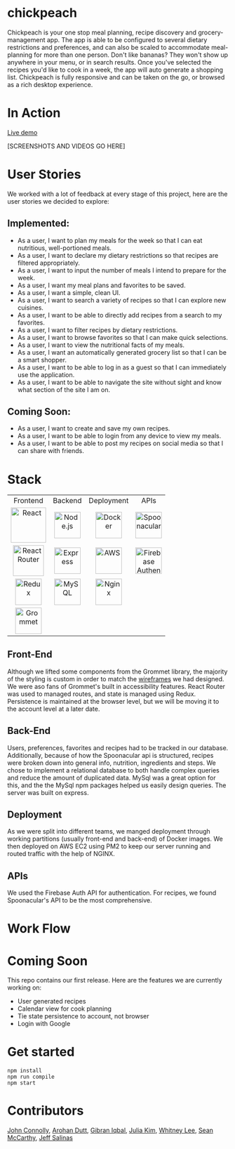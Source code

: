 # chickpeach

Chickpeach is your one stop meal planning, recipe discovery and grocery-management app. The app is able to be configured to several dietary restrictions and preferences, and can also be scaled to accommodate meal-planning for more than one person. Don't like bananas? They won't show up anywhere in your menu, or in search results. Once you've selected the recipes you'd like to cook in a week, the app will auto generate a shopping list. Chickpeach is fully responsive and can be taken on the go, or browsed as a rich desktop experience. 

# In Action

[Live demo]()

[SCREENSHOTS AND VIDEOS GO HERE]

# User Stories
We worked with a lot of feedback at every stage of this project, here are the user stories we decided to explore:

## Implemented:
- As a user, I want to plan my meals for the week so that I can eat nutritious, well-portioned meals.
- As a user, I want to declare my dietary restrictions so that recipes are filtered appropriately.
- As a user, I want to input the number of meals I intend to prepare for the week.
- As a user, I want my meal plans and favorites to be saved.
- As a user, I want a simple, clean UI.
- As a user, I want to search a variety of recipes so that I can explore new cuisines.
- As a user, I want to be able to directly add recipes from a search to my favorites.
- As a user, I want to filter recipes by dietary restrictions.
- As a user, I want to browse favorites so that I can make quick selections.
- As a user, I want to view the nutritional facts of my meals.
- As a user, I want an automatically generated grocery list so that I can be a smart shopper. 
- As a user, I want to be able to log in as a guest so that I can immediately use the application.
- As a user, I want to be able to navigate the site without sight and know what section of the site I am on.

## Coming Soon:
- As a user, I want to create and save my own recipes.
- As a user, I want to be able to login from any device to view my meals.
- As a user, I want to be able to post my recipes on social media so that I can share with friends.

# Stack

<table>
  <tr>
  </tr>
  <tr>
    <td align="center">Frontend</td>
    <td align="center">Backend</td>
    <td align="center">Deployment</td>
    <td align="center">APIs</td>
  </tr>
  <tr>
    <td align="center"><img src="https://upload.wikimedia.org/wikipedia/commons/thumb/a/a7/React-icon.svg/1280px-React-icon.svg.png" alt="React" title="React" width="80px"/></td>
    <td align="center"><img src="https://nodejs.org/static/images/logos/nodejs-new-pantone-black.png" alt="Node.js" title="Node.js" width="60px"/></td>
    <td align="center"><img src="https://www.docker.com/sites/default/files/social/docker_facebook_share.png" alt="Docker" title="Docker" width="60px"/></td>
    <td align="center"><img src="https://d2.alternativeto.net/dist/icons/spoonacular_65983.png?width=200&height=200&mode=crop&upscale=false" alt="Spoonacular" title="Spoonacular" width="60px"/></td>
  </tr>
  <tr>
    <td align="center"><img src="https://cdn.worldvectorlogo.com/logos/react-router.svg" alt="React Router" title="React Router" width="70px"/></td>
    <td align="center"><img src="https://buttercms.com/static/images/tech_banners/ExpressJS.png" alt="Express" title="Express" width="60px"/></td>
    <td align="center"><img src="https://upload.wikimedia.org/wikipedia/commons/thumb/9/93/Amazon_Web_Services_Logo.svg/1280px-Amazon_Web_Services_Logo.svg.png" alt="AWS" title="AWS" width="60px"/></td>
    <td align="center"><img src="https://avatars0.githubusercontent.com/u/42357678?v=4" alt="Firebase Authentication" title="Firebase Authentication" width="60px"/></td>
  </tr>
  <tr>
    <td align="center"><img src="https://raw.githubusercontent.com/reduxjs/redux/master/logo/logo.png" alt="Redux" title="Redux" width="60px"/></td>
    <td align="center"><img src="https://www.elearningworld.org/wp-content/uploads/2019/04/MySQL.svg.png" alt="MySQL" title="MySQL" width="60px"/></td>
    <td align="center"><img src="https://www.nginx.com/wp-content/uploads/2018/08/NGINX-logo-rgb-large.png" alt="Nginx" title="Nginx" width="60px"/></td>
  </tr>
  <tr>
    <td align="center"><img src="https://upload.wikimedia.org/wikipedia/commons/thumb/a/a1/Grommet-icon.svg/1024px-Grommet-icon.svg.png" alt="Grommet" title="Grommet" width="60px"/></td>
  </tr>
</table>

## Front-End
Although we lifted some components from the Grommet library, the majority of the styling is custom in order to match the [wireframes](https://www.figma.com/file/JnKGDEIyFEjL456ZDV97XL/chickpeach?node-id=5643%3A3615) we had designed. We were aso fans of Grommet's built in accessibility features. React Router was used to managed routes, and state is managed using Redux. Persistence is maintained at the browser level, but we will be moving it to the account level at a later date. 

## Back-End 
Users, preferences, favorites and recipes had to be tracked in our database. Additionally, because of how the Spoonacular api is structured, recipes were broken down into general info, nutrition, ingredients and steps. We chose to implement a relational database to both handle complex queries and reduce the amount of duplicated data. MySql was a great option for this, and the the MySql npm packages helped us easily design queries. The server was built on express.

## Deployment
As we were split into different teams, we manged deployment through working partitions (usually front-end and back-end) of Docker images. We then deployed on AWS EC2 using PM2 to keep our server running and routed traffic with the help of NGINX.

## APIs
We used the Firebase Auth API for authentication. For recipes, we found Spoonacular's API to be the most comprehensive.

# Work Flow

# Coming Soon

This repo contains our first release. Here are the features we are currently working on:

- User generated recipes
- Calendar view for cook planning
- Tie state persistence to account, not browser
- Login with Google

# Get started

```
npm install
npm run compile
npm start
```

# Contributors

[John Connolly](https://github.com/jkcryptolock), [Arohan Dutt](https://github.com/ArohanD), [Gibran Iqbal](https://github.com/Jibbscript), [Julia Kim](https://github.com/jxkim), [Whitney Lee](https://github.com/wiggitywhitney), [Sean McCarthy](https://github.com/SeanMcCarthy3223), [Jeff Salinas](https://github.com/JeffSalinas)